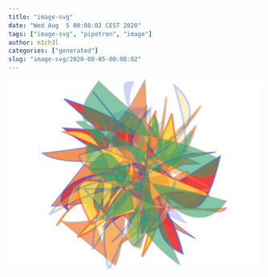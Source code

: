 ```yaml
---
title: "image-svg"
date: "Wed Aug  5 00:08:02 CEST 2020"
tags: ["image-svg", "pipotron", "image"]
author: m1ch3l
categories: ["generated"]
slug: "image-svg/2020-08-05-00:08:02"
---
```


![](image.svg)
